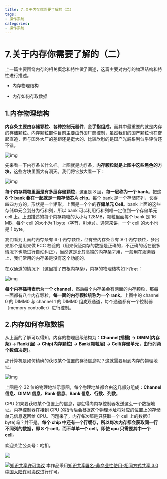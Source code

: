 ```yaml
---
title: 7.关于内存你需要了解的（二）
tags: 
- 操作系统
categories:
- 操作系统
---
```


# 7.关于内存你需要了解的（二）

上一篇主要围绕内存的相关概念和特性做了阐述，这篇主要对内存的物理结构和特性进行描述。

- 内存物理结构

- 内存如何存取数据


## 1.内存物理结构

**内存条主要由存储颗粒、各种控制元器件、金手指组成**，而其中最重要的就是内存的存储颗粒。内存颗粒部件目前主要由外国厂商控制，虽然我们的国产颗粒也在奋起直追，但与国外大厂的差距还是挺大的，比较欣慰的是国产光威系列似乎评价还不错。

![img](https://i.loli.net/2021/03/12/uEszqrhVTF2x8ke.png)

先来看一下内存条长什么样。上图就是内存条，**内存颗粒就是上图中这些黑色的方块**，这些方块里面大有洞天。我们将它放大看一下：

![img](https://i.loli.net/2021/03/12/Vin7K2rYdv6A4UD.png)

**每个内存颗粒里面是有多层存储颗粒**，这里是 8 层，**每一层称为一个 bank**。把这 **8 个 bank 叠在一起就是一颗存储芯片 chip**。每个 bank 是一个存储阵列，长得四四方方的，形状是一个矩形，上面是一个个的**存储单元 Cell**。bank 上面的这些存储单元会划分为行和列，所以 bank 可以利用行和列唯一定位到一个存储单元 cell 上。上图描述的每个内存颗粒的大小为 128MB，颗粒里面每个 bank 是 16 MB，每个 cell 的大小为 1 byte（字节，8 bits）。通常来讲，一个 cell 的大小也是 1 byte。

我们看到上面的内存条有 8 个内存颗粒，但有些内存条会有 9 个内存颗粒，多出来那个是用来做 ECC 校验的（用来保证内存的数据是正确的，不正确的话在很多情况下也能进行自动纠正），当然这是比较高端的内存条才用，一般用在服务器上，我们常用的内存条是没有这个功能的。

在双通道的情况下（这里插了四根内存条），内存的物理结构如下所示：

![img](https://i.loli.net/2021/03/12/xZB9oTK2184Phpd.png)

**每个内存插槽表示为一个 channel**，然后每个内存条会有两面的内存颗粒，那每一面都有八个内存颗粒，**每一面的内存颗粒统称为一个 rank**。上图中的 channel 0 的 DIMM0 与 channel 1 的 DIMM0 组成双通道，每个通道都有一个控制器（memory controller）进行控制。

## 2.内存如何存取数据

从上面的了解可以得知，内存的物理层级结构为：**Channel(插槽) -> DIMM(内存条) -> Rank(面) -> Chip(内存颗粒) -> Bank(颗粒层) -> Cell(存储单元，由行列两个数值决定)。**

那计算机是如何精确的获取某个位置的存储信息呢？这就需要用到内存的物理地址。

![img](https://i.loli.net/2021/03/12/eTmgZrJ2vEnl1Qu.png)

上图是个 32 位的物理地址示意图，每个物理地址都会由这几部分组成：**Channel 信息、DIMM 信息、Rank 信息、Bank 信息、行数、列数**。

CPU 如果要获取某个位置上的信息，那就得向内存控制器发送这么一个数据地址。内存控制器在接到 CPU 的指令后会根据这个物理地址将对应的位置上的存储单元信息返回给 CPU。问题来了，内存每次都是只获取一个 cell 上的数据(1 byte)吗？并不是。**每个 chip 中还有一个行缓存，所以每次内存都会获取同一行不同列的数据，即 8 个 cell，而不单单一个 cell，即使 cpu 只需要其中一个 cell**。



欢迎关注公众号：哈扣。

![](https://i.loli.net/2021/03/12/Tt3uBvRqDQarMI2.jpg)

<a rel="license" href="http://creativecommons.org/licenses/by-nc-sa/3.0/cn/"><img alt="知识共享许可协议" style="border-width:0" src="https://i.creativecommons.org/l/by-nc-sa/3.0/cn/80x15.png" /></a> 本作品采用<a rel="license" href="http://creativecommons.org/licenses/by-nc-sa/3.0/cn/">知识共享署名-非商业性使用-相同方式共享 3.0 中国大陆许可协议</a>进行许可。